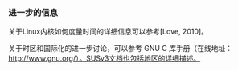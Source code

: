 ### 进一步的信息

关于Linux内核如何度量时间的详细信息可以参考[Love, 2010]。

关于时区和国际化的进一步讨论，可以参考 GNU C 库手册（在线地址：http://www.gnu.org/）。SUSv3文档也包括地区的详细描述。

